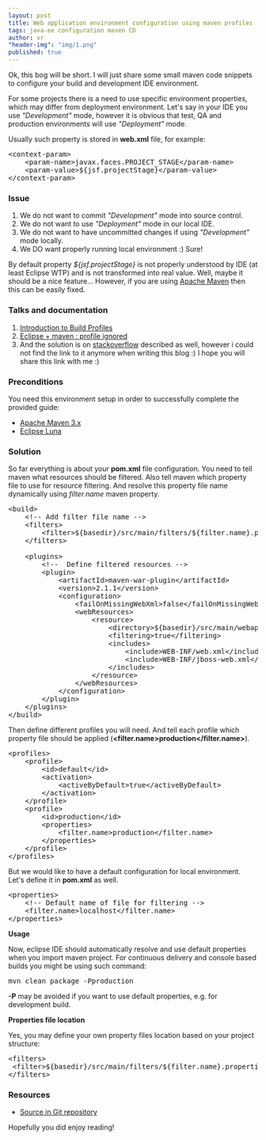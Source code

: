 ```yaml
---
layout: post
title: Web application environment configuration using maven profiles
tags: java-ee configuration maven CD
author: vr
"header-img": "img/1.png"
published: true
---
```


<p>
Ok, this bog will be short. I will just share some small maven code snippets to configure your build and development IDE environment.

</p>

<p>
For some projects there is a need to use specific environment properties, which may differ from deployment environment.
Let's say in your IDE you use <em>"Development"</em> mode, however it is obvious that test, QA and production environments will use <em>"Deployment"</em> mode.
</p>
<p>
Usually such property is stored in <strong>web.xml</strong> file, for example:
</p>

<pre>
&lt;context-param&gt;
    &lt;param-name&gt;javax.faces.PROJECT_STAGE&lt;/param-name&gt;
    &lt;param-value&gt;${jsf.projectStage}&lt;/param-value&gt;
&lt;/context-param&gt;
</pre>

<h3>Issue</h3>
<ol>
<li>
We do not want to commit <em>"Development"</em> mode into source control.
</li>
<li>
We do not want to use <em>"Deployment"</em> mode in our local IDE.
</li>
<li>
We do not want to have uncommitted changes if using <em>"Development"</em> mode locally.
</li>
<li>
We DO want properly running local environment :) Sure!
</li>
</ol>

<p>
By default property <em>${jsf.projectStage}</em> is not properly understood by IDE (at least Eclipse WTP) and is not transformed into real value. Well, maybe it should be a nice feature...
However, if you are using <a href="http://maven.apache.org/" data-href="http://maven.apache.org/" rel="nofollow">Apache Maven</a> then this can be easily fixed.
</p>

<h3>Talks and documentation</h3>

<ol>
<li>
<a href="http://maven.apache.org/guides/introduction/introduction-to-profiles.html" rel="nofollow">
Introduction to Build Profiles
</a>
</li>

<li>
<a href="http://stackoverflow.com/questions/28861267/eclipse-maven-profile-ignored" rel="nofollow">
Eclipse + maven : profile ignored 
</a>
</li>
<li>
And the solution is on <a href="http://stackoverflow.com/" rel="nofollow">stackoverflow</a> described as well, however i could not find the link to it anymore when writing this blog :) I hope you will share this link with me :)
</li>
</ol>


<h3>Preconditions</h3>

<p>You need this environment setup in order to successfully complete the provided guide:</p>

<ul>
<li>
<a href="http://maven.apache.org/" data-href="http://maven.apache.org/" rel="nofollow">Apache Maven 3.x</a>
</li>
<li>
<a href="http://www.eclipse.org/downloads/" data-href="http://www.eclipse.org/downloads/" rel="nofollow">Eclipse
Luna</a>
</li>
</ul>

<h3>Solution</h3>



<p>
So far everything is about your <strong>pom.xml</strong> file configuration.
You need to tell maven what resources should be filtered. Also tell maven which property file to use for resource filtering. 
And resolve this property file name dynamically using <em>filter.name</em> maven property.
</p>

<pre>
&lt;build&gt;
    &lt;!-- Add filter file name --&gt;
    &lt;filters&gt;
        &lt;filter&gt;${basedir}/src/main/filters/${filter.name}.properties&lt;/filter&gt;
    &lt;/filters&gt;

    &lt;plugins&gt;
        &lt;!--  Define filtered resources --&gt;
        &lt;plugin&gt;
            &lt;artifactId&gt;maven-war-plugin&lt;/artifactId&gt;
            &lt;version&gt;2.1.1&lt;/version&gt;
            &lt;configuration&gt;
                &lt;failOnMissingWebXml&gt;false&lt;/failOnMissingWebXml&gt;
                &lt;webResources&gt;
                    &lt;resource&gt;
                        &lt;directory&gt;${basedir}/src/main/webapp&lt;/directory&gt;
                        &lt;filtering&gt;true&lt;/filtering&gt;
                        &lt;includes&gt;
                            &lt;include&gt;WEB-INF/web.xml&lt;/include&gt;
                            &lt;include&gt;WEB-INF/jboss-web.xml&lt;/include&gt;
                        &lt;/includes&gt;
                    &lt;/resource&gt;
                &lt;/webResources&gt;
            &lt;/configuration&gt;
        &lt;/plugin&gt;
    &lt;/plugins&gt;
&lt;/build&gt;
</pre>

<p>
Then define different profiles you will need. And tell each profile which property file should be applied (<strong>&lt;filter.name&gt;production&lt;/filter.name&gt;</strong>).
</p>

<pre>
&lt;profiles&gt;
    &lt;profile&gt;
        &lt;id&gt;default&lt;/id&gt;
        &lt;activation&gt;
            &lt;activeByDefault&gt;true&lt;/activeByDefault&gt;
        &lt;/activation&gt;
    &lt;/profile&gt;
    &lt;profile&gt;
        &lt;id&gt;production&lt;/id&gt;
        &lt;properties&gt;
            &lt;filter.name&gt;production&lt;/filter.name&gt;
        &lt;/properties&gt;
    &lt;/profile&gt;
&lt;/profiles&gt;
</pre>

<p>
But we would like to have a default configuration for local environment. Let's define it in <strong>pom.xml</strong> as well.
</p>

<pre>
&lt;properties&gt;
    &lt;!-- Default name of file for filtering --&gt;
    &lt;filter.name&gt;localhost&lt;/filter.name&gt;
&lt;/properties&gt;</pre>


<p><strong>Usage</strong></p>

<p>
Now, eclipse IDE should automatically resolve and use default properties when you import maven project.
For continuous delivery and console based builds you might be using such command:
</p>

<pre>
mvn clean package -Pproduction
</pre>

<p>
<b>-P</b> may be avoided if you want to use default properties, e.g. for development build.
</p>

<p><strong>Properties file location</strong></p>

<p>
Yes, you may define your own property files location based on your project structure:
</p>

<pre>
&lt;filters&gt;
 &lt;filter&gt;${basedir}/src/main/filters/${filter.name}.properties&lt;/filter&gt;
&lt;/filters&gt;
</pre>





<h3>Resources</h3>

<ul><li>
<a href="https://github.com/aracrown/ara-blog-examples/tree/master/s01e02" rel="nofollow">Source in Git
repository</a>

</li></ul>


<p>
Hopefully you did enjoy reading!
</p>
